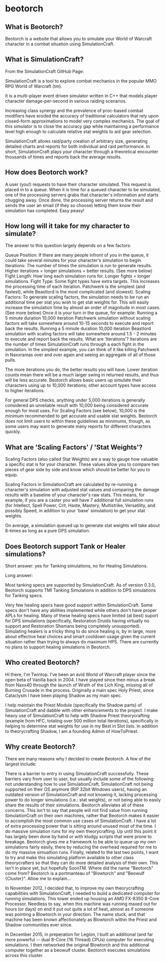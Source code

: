 # beotorch

## What is Beotorch?
Beotorch is a website that allows you to simulate your World of Warcraft character in a combat situation using SimulationCraft.

## What is SimulationCraft?
From the SimulationCraft GitHub Page:

SimulationCraft is a tool to explore combat mechanics in the popular MMO RPG World of Warcraft (tm).

It is a multi-player event driven simulator written in C++ that models player character damage-per-second in various raiding scenarios.

Increasing class synergy and the prevalence of proc-based combat modifiers have eroded the accuracy of traditional calculators that rely upon closed-form approximations to model very complex mechanics. The goal of this simulator is to close the accuracy gap while maintaining a performance level high enough to calculate relative stat weights to aid gear selection.

SimulationCraft allows raid/party creation of arbitrary size, generating detailed charts and reports for both individual and raid performance.
In short, SimulationCraft plays your character through a theoretical encounter thousands of times and reports back the average results.

## How does Beotorch work?
A user (you!) requests to have their character simulated. This request is placed in to a queue. When it is time for a queued character to be simulated, one of the processing servers grabs that character's information and starts chugging away. Once done, the processing server returns the result and sends the user an email (if they so choose) letting them know their simulation has completed. Easy peasy!

## How long will it take for my character to simulate?
The answer to this question largely depends on a few factors:

Queue Position: If there are many people infront of you in the queue, it could take several minutes for your character's simulation to begin.
Iterations: The number of times the simulation is run to generate results. Higher iterations = longer simulations = better results. (See more below)
Fight Length: How long each simulation runs for. Longer fights = longer simulations.
Fight Type: Some fight types have extra targets. This increases the processing time of each iteration. Patchwerk is the simplest (and fastest), while Beastlord is the most complicated (and slowest).
Scaling Factors: To generate scaling factors, the simulation needs to be run an additional time per stat you wish to get stat weights for. This will easily increase the simulation time by almost an order of magnitude in most cases. (See more below)
Once it is your turn in the queue, for example:
Running a 5 minute duration 10,000 iteration Patchwerk simulation without scaling factors will take somewhere around 10-15 seconds to execute and report back the results.
Running a 5 minute duration 10,000 iteration Beastlord simulation with scaling factors will take somewhere around 1.5 - 2 minutes to execute and report back the results.
What are 'Iterations'?
Iterations are the number of times SimulationCraft runs through a each fight in the simulation. In the simplest example, you can think of it like killing Patchwerk in Naxxramas over and over again and seeing an aggregate of all of those pulls.

The more iterations you do, the better results you will have. Lower iteration counts mean there will be a much larger swing in returned results, and thus will be less accurate. Beotorch allows basic users up simulate their characters using up to 10,000 iterations; other account types have access to higher iterations.

For general DPS checks, anything under 5,000 iterations is generally considered an unreliable result with 10,000 being considered accurate enough for most uses. For Scaling Factors (see below), 10,000 is the minimum recommended to get accurate and usable stat weights. Beotorch does not limit users to within these guidelines as minimums, though, as some users may want to generate many reports for different characters quickly.

## What are 'Scaling Factors' / 'Stat Weights'?
Scaling Factors (also called Stat Weights) are a way to gauge how valuable a specific stat is for your character. These values allow you to compare two pieces of gear side by side and know which should be better for you to equip.

Scaling Factors in SimulationCraft are calculated by re-running a character's simulation with adjusted stat values and comparing the damage results with a baseline of your character's raw stats. This means, for example, if you are a caster you will have 7 additional full simulation runs (for Intellect, Spell Power, Crit, Haste, Mastery, Multistrike, Versatility, and possibly Speed, in addition to your 'base' simulation) to get your stat weights.

On average, a simulation queued up to generate stat weights will take about 8-times as long as a pure DPS simulation.

## Does Beotorch support Tank or Healer simulations?
Short answer: yes for Tanking simulations, no for Healing Simulations.

Long answer:

Most tanking specs are supported by SimulationCraft. As of version 0.3.0, Beotorch supports TMI Tanking Simulations in addition to DPS simulations for Tanking specs.

Very few healing specs have good support within SimulationCraft. Some specs don't have any abilities implemented while others don't have proper APLs for healing. Many of these healing specs have limited (at best) suport for DPS simulations (specifically, Restoration Druids having virtually no support and Restoration Shamans being completely unsupported). Simulating healers is a tricky thing to do since healing is, by in large, more about effective heal choices and smart cooldown usage given the current situation rather than trying to always do maximum HPS. There are currently no plans to support healing simulations in Beotorch.

## Who created Beotorch?
Hi there, I'm Twintop. I've been an avid World of Warcraft player since the open beta of Vanilla back in 2004. I have played since then minus a break from Naxx40 through the launch of Wrath of the Lich King, missing all of Burning Crusade in the process. Originally a main spec Holy Priest, since Cataclysm I have been playing Shadow as my main spec.

I help maintain the Priest Module (specifically the Shadow parts) of SimulationCraft and dabble with other enhancements to the project. I make heavy use of SimulationCraft to help with Shadow Priest theorycrafting (example from HFC, totaling over 500 million total iterations), specifically in helping to determine stat weights for use in my Best in Slot lists. In addition to theorycrafting Shadow, I am a founding Admin of HowToPriest.

## Why create Beotorch?
There are many reasons why I decided to create Beotorch. A few of the largest include:

There is a barrier to entry in using SimulationCraft successfully. These barriers vary from user to user, but usually include some of the following: not understanding how to use SimulationCraft, SimulationCraft not being supported on their OS anymore (RIP 32bit Windows users), having an outdated version of SimulationCraft and not knowing it, lacking processing power to do longer simulations (i.e.: stat weights), or not being able to easily share the results of their simulations. Beotorch alleviates all of these concerns. This isn't to say that people will not find value from running SimulationCraft on their own machines, rather that Beotorch makes it easier to accomplish the most common use cases of SimulationCraft.
I have a lot of extra processing power that is sitting around unused most of the time.
I do massive simulation runs for my own theorycrafting. Up until this point it has largely been done by hand or with kludgy scripts that were prone to breakage. Beotorch gives me a framework to be able to queue up my own simulations fairly easily, there by reducing the overhead required for me to do my massive simualtion runs.
Finally, related to the last two points, I want to try and make this simulating platform available to other class theorycrafters so that they can do more detailed analysis of their own. This isn't in place yet, but hopefully SoonTM.
Where did the name "Beotorch" come from?
Beotorch is a portmanteau of "Blowtorch" and "Beowulf {Cluster}". Allow me to explain...

In November 2012, I decided that, to improve my own theorycrafting capabilities with SimulationCraft, I needed to build a dedicated computer for running simulations. This tower ended up housing an AMD FX-8350 8-Core Processor. Needless to say, when this machine was running maxed out for hours (or days) on end it put out quite a lot of heat, almost as if someone was pointing a Blowtorch in your direction. The name stuck, and that machine has been known affectionately as Blowtorch within the Priest and Shadow communities ever since.

In December 2015, in preperation for Legion, I built an additional (and far more powerful -- dual 8-Core {16 Thread} CPUs) computer for executing simulations. I then networked the original Blowtorch and this additional computer together as a beowulf cluster. Beotorch executes simulations across this cluster.

